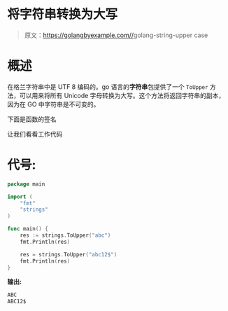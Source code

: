# 将字符串转换为大写

> 原文：<https://golangbyexample.com//>golang-string-upper case

# **概述**

在格兰字符串中是 UTF 8 编码的。go 语言的**字符串**包提供了一个 `ToUpper` 方法，可以用来将所有 Unicode 字母转换为大写。这个方法将返回字符串的副本，因为在 GO 中字符串是不可变的。

下面是函数的签名

让我们看看工作代码

# **代号:**

```go
package main

import (
    "fmt"
    "strings"
)

func main() {
    res := strings.ToUpper("abc")
    fmt.Println(res)

    res = strings.ToUpper("abc12$")
    fmt.Println(res)
}
```

**输出:**

```go
ABC
ABC12$
```